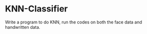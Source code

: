 # KNN-Classifier
Write a program to do KNN, run the codes on both the face data and handwritten data.
